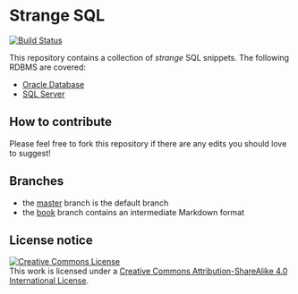 # Strange SQL

[![Build Status](https://travis-ci.org/robertoreale/strange-sql.svg?branch=master)](https://travis-ci.org/robertoreale/strange-sql)

This repository contains a collection of *strange* SQL snippets. The following RDBMS are covered:

* [Oracle Database](https://github.com/robertoreale/strange-sql/blob/book/manuscript/oracle.md)
* [SQL Server](https://github.com/robertoreale/strange-sql/blob/book/manuscript/sqlserver.md)

## How to contribute

Please feel free to fork this repository if there are any edits you should love to suggest!

## Branches

* the [master](https://github.com/robertoreale/strange-sql) branch is the default branch
* the [book](https://github.com/robertoreale/strange-sql/tree/book) branch contains an intermediate Markdown format

## License notice

<a rel="license" href="http://creativecommons.org/licenses/by-sa/4.0/"><img alt="Creative Commons License" style="border-width:0" src="https://i.creativecommons.org/l/by-sa/4.0/88x31.png" /></a><br />This work is licensed under a <a rel="license" href="http://creativecommons.org/licenses/by-sa/4.0/">Creative Commons Attribution-ShareAlike 4.0 International License</a>.
